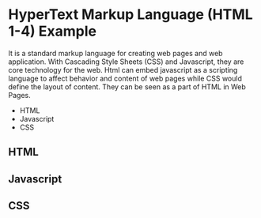 # HyperText Markup Language (HTML 1-4) Example

It is a standard markup language for creating web pages and web application. With Cascading Style Sheets (CSS) and Javascript, they are core technology for the web.
Html can embed javascript as a scripting language to affect behavior and content of web pages while CSS would define the layout of content. They can be seen as a part of HTML in Web Pages.

* HTML
* Javascript
* CSS

## HTML

## Javascript

## CSS
